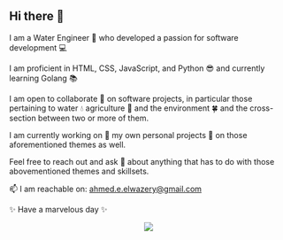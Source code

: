 ## Hi there 👋

<!--
**AhmedEFRMElwazery/AhmedEFRMElwazery** is a ✨ _special_ ✨ repository because its `README.md` (this file) appears on your GitHub profile.

Here are some ideas to get you started:

- 🔭 I’m currently working on ...
- 🌱 I’m currently learning ...
- 👯 I’m looking to collaborate on ...
- 🤔 I’m looking for help with ...
- 💬 Ask me about ...
- 📫 How to reach me: ...
- 😄 Pronouns: ...
- ⚡ Fun fact: ...
-->

I am a Water Engineer 🌊 who developed a passion for software development 💻

I am proficient in HTML, CSS, JavaScript, and Python 😎  and currently learning Golang 📚

I am open to collaborate 👬 on software projects, in particular those pertaining to water 💧 agriculture 🌾 and the environment 🍀 and the cross-section between two or more of them.

I am currently working on 🔭 my own personal projects 💾 on those aforementioned themes as well.

Feel free to reach out and ask 💬 about anything that has to do with those abovementioned themes and skillsets.

📫 I am reachable on: ahmed.e.elwazery@gmail.com

✨ Have a marvelous day ✨ 

<p align="center">
  <a href="https://skillicons.dev">
    <img src="https://skillicons.dev/icons?i=js,python,go,html,css,tailwind,bootstrap,react,threejs,nodejs,ts,postgres,mongodb,sqlite,flask,django,figma,linux,git,vscode&perline=10" />
  </a>
</p>


